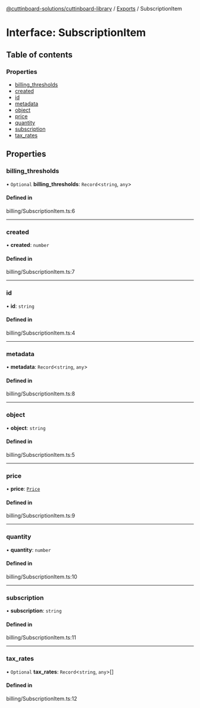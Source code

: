 [@cuttinboard-solutions/cuttinboard-library](../README.md) / [Exports](../modules.md) / SubscriptionItem

# Interface: SubscriptionItem

## Table of contents

### Properties

- [billing\_thresholds](SubscriptionItem.md#billing_thresholds)
- [created](SubscriptionItem.md#created)
- [id](SubscriptionItem.md#id)
- [metadata](SubscriptionItem.md#metadata)
- [object](SubscriptionItem.md#object)
- [price](SubscriptionItem.md#price)
- [quantity](SubscriptionItem.md#quantity)
- [subscription](SubscriptionItem.md#subscription)
- [tax\_rates](SubscriptionItem.md#tax_rates)

## Properties

### billing\_thresholds

• `Optional` **billing\_thresholds**: `Record`<`string`, `any`\>

#### Defined in

billing/SubscriptionItem.ts:6

___

### created

• **created**: `number`

#### Defined in

billing/SubscriptionItem.ts:7

___

### id

• **id**: `string`

#### Defined in

billing/SubscriptionItem.ts:4

___

### metadata

• **metadata**: `Record`<`string`, `any`\>

#### Defined in

billing/SubscriptionItem.ts:8

___

### object

• **object**: `string`

#### Defined in

billing/SubscriptionItem.ts:5

___

### price

• **price**: [`Price`](Price.md)

#### Defined in

billing/SubscriptionItem.ts:9

___

### quantity

• **quantity**: `number`

#### Defined in

billing/SubscriptionItem.ts:10

___

### subscription

• **subscription**: `string`

#### Defined in

billing/SubscriptionItem.ts:11

___

### tax\_rates

• `Optional` **tax\_rates**: `Record`<`string`, `any`\>[]

#### Defined in

billing/SubscriptionItem.ts:12
